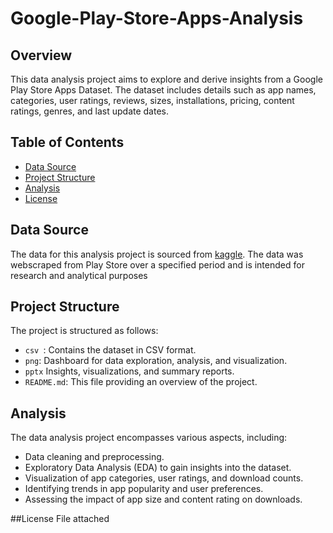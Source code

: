 # Google-Play-Store-Apps-Analysis

## Overview
This data analysis project aims to explore and derive insights from a Google Play Store Apps Dataset. The dataset includes details such as app names, categories, user ratings, reviews, sizes, installations, pricing, content ratings, genres, and last update dates. 

## Table of Contents
- [Data Source](#data-source)
- [Project Structure](#project-structure)
- [Analysis](#analysis)
- [License](#license)

## Data Source
The data for this analysis project is sourced from [kaggle](https://www.kaggle.com/datasets/lava18/google-play-store-apps). The data was webscraped from Play Store over a specified period and is intended for research and analytical purposes

## Project Structure
The project is structured as follows:

- `csv `: Contains the dataset in CSV format.
- `png`: Dashboard for data exploration, analysis, and visualization.
- `pptx` Insights, visualizations, and summary reports.
- `README.md`: This file providing an overview of the project.

## Analysis
The data analysis project encompasses various aspects, including:

- Data cleaning and preprocessing.
- Exploratory Data Analysis (EDA) to gain insights into the dataset.
- Visualization of app categories, user ratings, and download counts.
- Identifying trends in app popularity and user preferences.
- Assessing the impact of app size and content rating on downloads.

##License
File attached
